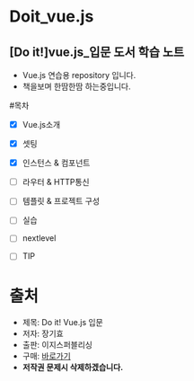 # Doit_vue.js
## [Do it!]vue.js_입문 도서 학습 노트
- Vue.js 연습용 repository 입니다.
- 책을보며 한땀한땀 하는중입니다.

#목차
 - [x] Vue.js소개
 - [x] 셋팅
 - [x] 인스턴스 & 컴포넌트
 - [ ] 라우터 & HTTP통신
 - [ ] 템플릿 & 프로젝트 구성
 - [ ] 실습
 - [ ] nextlevel
 - [ ] TIP


# 출처
- 제목: Do it! Vue.js 입문
- 저자: 장기효
- 출판: 이지스퍼블리싱
- 구매: [바로가기](https://book.naver.com/bookdb/book_detail.nhn?bid=13256615)
- **저작권 문제시 삭제하겠습니다.**
